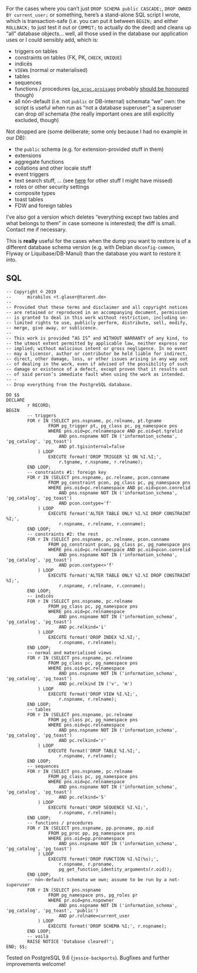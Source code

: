 For the cases where you can’t just `DROP SCHEMA public CASCADE;`, `DROP OWNED BY current_user;` or something, here’s a stand-alone SQL script I wrote, which is transaction-safe (i.e. you can put it between `BEGIN;` and either `ROLLBACK;` to just test it out or `COMMIT;` to actually do the deed) and cleans up “all” database objects… well, all those used in the database our application uses or I could sensibly add, which is:

 - triggers on tables
 - constraints on tables (FK, PK, `CHECK`, `UNIQUE`)
 - indicēs
 - `VIEW`s (normal or materialised)
 - tables
 - sequences
 - functions / procedures ([`pg_proc.proisagg`](https://www.postgresql.org/docs/current/catalog-pg-proc.html) probably [should be honoured](https://stackoverflow.com/a/12127714/2171120) though)
 - all nōn-default (i.e. not `public` or DB-internal) schemata “we” own: the script is useful when run as “not a database superuser”; a superuser can drop _all_ schemata (the really important ones are still explicitly excluded, though)

Not dropped are (some deliberate; some only because I had no example in our DB):

 - the `public` schema (e.g. for extension-provided stuff in them)
 - extensions
 - aggregate functions
 - collations and other locale stuff
 - event triggers
 - text search stuff, … (see [here](https://www.postgresql.org/docs/current/catalogs-overview.html) for other stuff I might have missed)
 - roles or other security settings
 - composite types
 - toast tables
 - FDW and foreign tables

I’ve also got a version which deletes “everything except two tables and what belongs to them” in case someone is interested; the diff is small. Contact me if necessary.

This is **really** useful for the cases when the dump you want to restore is of a different database schema version (e.g. with Debian `dbconfig-common`, Flyway or Liquibase/DB-Manul) than the database you want to restore it into.

## SQL

    -- Copyright © 2019
    --      mirabilos <t.glaser@tarent.de>
    --
    -- Provided that these terms and disclaimer and all copyright notices
    -- are retained or reproduced in an accompanying document, permission
    -- is granted to deal in this work without restriction, including un‐
    -- limited rights to use, publicly perform, distribute, sell, modify,
    -- merge, give away, or sublicence.
    --
    -- This work is provided “AS IS” and WITHOUT WARRANTY of any kind, to
    -- the utmost extent permitted by applicable law, neither express nor
    -- implied; without malicious intent or gross negligence. In no event
    -- may a licensor, author or contributor be held liable for indirect,
    -- direct, other damage, loss, or other issues arising in any way out
    -- of dealing in the work, even if advised of the possibility of such
    -- damage or existence of a defect, except proven that it results out
    -- of said person’s immediate fault when using the work as intended.
    -- -
    -- Drop everything from the PostgreSQL database.
    
    DO $$
    DECLARE
            r RECORD;
    BEGIN
            -- triggers
            FOR r IN (SELECT pns.nspname, pc.relname, pt.tgname
                    FROM pg_trigger pt, pg_class pc, pg_namespace pns
                    WHERE pns.oid=pc.relnamespace AND pc.oid=pt.tgrelid
                        AND pns.nspname NOT IN ('information_schema', 'pg_catalog', 'pg_toast')
                        AND pt.tgisinternal=false
                ) LOOP
                    EXECUTE format('DROP TRIGGER %I ON %I.%I;',
                        r.tgname, r.nspname, r.relname);
            END LOOP;
            -- constraints #1: foreign key
            FOR r IN (SELECT pns.nspname, pc.relname, pcon.conname
                    FROM pg_constraint pcon, pg_class pc, pg_namespace pns
                    WHERE pns.oid=pc.relnamespace AND pc.oid=pcon.conrelid
                        AND pns.nspname NOT IN ('information_schema', 'pg_catalog', 'pg_toast')
                        AND pcon.contype='f'
                ) LOOP
                    EXECUTE format('ALTER TABLE ONLY %I.%I DROP CONSTRAINT %I;',
                        r.nspname, r.relname, r.conname);
            END LOOP;
            -- constraints #2: the rest
            FOR r IN (SELECT pns.nspname, pc.relname, pcon.conname
                    FROM pg_constraint pcon, pg_class pc, pg_namespace pns
                    WHERE pns.oid=pc.relnamespace AND pc.oid=pcon.conrelid
                        AND pns.nspname NOT IN ('information_schema', 'pg_catalog', 'pg_toast')
                        AND pcon.contype<>'f'
                ) LOOP
                    EXECUTE format('ALTER TABLE ONLY %I.%I DROP CONSTRAINT %I;',
                        r.nspname, r.relname, r.conname);
            END LOOP;
            -- indicēs
            FOR r IN (SELECT pns.nspname, pc.relname
                    FROM pg_class pc, pg_namespace pns
                    WHERE pns.oid=pc.relnamespace
                        AND pns.nspname NOT IN ('information_schema', 'pg_catalog', 'pg_toast')
                        AND pc.relkind='i'
                ) LOOP
                    EXECUTE format('DROP INDEX %I.%I;',
                        r.nspname, r.relname);
            END LOOP;
            -- normal and materialised views
            FOR r IN (SELECT pns.nspname, pc.relname
                    FROM pg_class pc, pg_namespace pns
                    WHERE pns.oid=pc.relnamespace
                        AND pns.nspname NOT IN ('information_schema', 'pg_catalog', 'pg_toast')
                        AND pc.relkind IN ('v', 'm')
                ) LOOP
                    EXECUTE format('DROP VIEW %I.%I;',
                        r.nspname, r.relname);
            END LOOP;
            -- tables
            FOR r IN (SELECT pns.nspname, pc.relname
                    FROM pg_class pc, pg_namespace pns
                    WHERE pns.oid=pc.relnamespace
                        AND pns.nspname NOT IN ('information_schema', 'pg_catalog', 'pg_toast')
                        AND pc.relkind='r'
                ) LOOP
                    EXECUTE format('DROP TABLE %I.%I;',
                        r.nspname, r.relname);
            END LOOP;
            -- sequences
            FOR r IN (SELECT pns.nspname, pc.relname
                    FROM pg_class pc, pg_namespace pns
                    WHERE pns.oid=pc.relnamespace
                        AND pns.nspname NOT IN ('information_schema', 'pg_catalog', 'pg_toast')
                        AND pc.relkind='S'
                ) LOOP
                    EXECUTE format('DROP SEQUENCE %I.%I;',
                        r.nspname, r.relname);
            END LOOP;
            -- functions / procedures
            FOR r IN (SELECT pns.nspname, pp.proname, pp.oid
                    FROM pg_proc pp, pg_namespace pns
                    WHERE pns.oid=pp.pronamespace
                        AND pns.nspname NOT IN ('information_schema', 'pg_catalog', 'pg_toast')
                ) LOOP
                    EXECUTE format('DROP FUNCTION %I.%I(%s);',
                        r.nspname, r.proname,
                        pg_get_function_identity_arguments(r.oid));
            END LOOP;
            -- nōn-default schemata we own; assume to be run by a not-superuser
            FOR r IN (SELECT pns.nspname
                    FROM pg_namespace pns, pg_roles pr
                    WHERE pr.oid=pns.nspowner
                        AND pns.nspname NOT IN ('information_schema', 'pg_catalog', 'pg_toast', 'public')
                        AND pr.rolname=current_user
                ) LOOP
                    EXECUTE format('DROP SCHEMA %I;', r.nspname);
            END LOOP;
            -- voilà
            RAISE NOTICE 'Database cleared!';
    END; $$;

Tested on PostgreSQL 9.6 (`jessie-backports`). Bugfixes and further improvements welcome!
